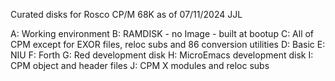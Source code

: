 Curated disks for Rosco CP/M 68K as of 07/11/2024 JJL

A: Working environment
B: RAMDISK - no Image - built at bootup
C: All of CPM except for EXOR files, reloc subs and 86 conversion utilities
D: Basic
E: NIU
F: Forth
G: Red development disk
H: MicroEmacs development disk
I: CPM object and header files
J: CPM X modules and reloc subs
